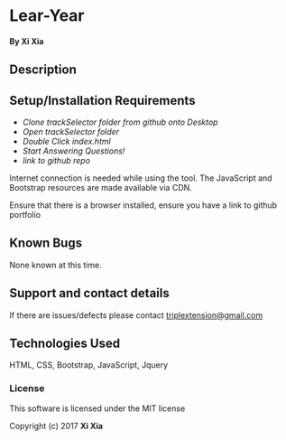 # Lear-Year

####

#### By **Xi Xia**

## Description

## Setup/Installation Requirements

* _Clone trackSelector folder from github onto Desktop_
* _Open trackSelector folder_
* _Double Click index.html_
* _Start Answering Questions!_
* _link to github repo_

Internet connection is needed while using the tool. The JavaScript and Bootstrap resources are made available via CDN.

Ensure that there is a browser installed, ensure you have a link to github portfolio

## Known Bugs

None known at this time.

## Support and contact details

If there are issues/defects please contact triplextension@gmail.com

## Technologies Used

HTML, CSS, Bootstrap, JavaScript, Jquery

### License

This software is licensed under the MIT license

Copyright (c) 2017 **Xi Xia**
